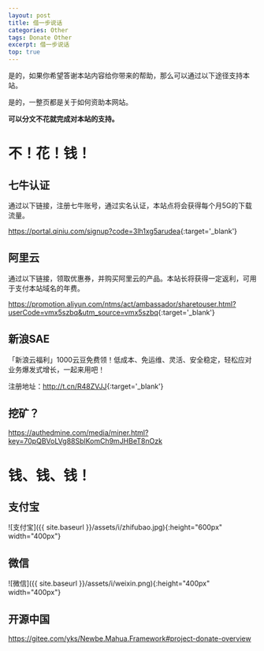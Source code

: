 ```yaml
---
layout: post
title: 借一步说话
categories: Other
tags: Donate Other
excerpt: 借一步说话
top: true
---
```


是的，如果你希望答谢本站内容给你带来的帮助，那么可以通过以下途径支持本站。

是的，一整页都是关于如何资助本网站。

**可以分文不花就完成对本站的支持。**

# 不！花！钱！

## 七牛认证

通过以下链接，注册七牛账号，通过实名认证，本站点将会获得每个月5G的下载流量。

<https://portal.qiniu.com/signup?code=3lh1xg5arudea>{:target='_blank'}

## 阿里云

通过以下链接，领取优惠券，并购买阿里云的产品。本站长将获得一定返利，可用于支付本站域名的年费。

<https://promotion.aliyun.com/ntms/act/ambassador/sharetouser.html?userCode=vmx5szbq&utm_source=vmx5szbq>{:target='_blank'}

## 新浪SAE

「新浪云福利」1000云豆免费领！低成本、免运维、灵活、安全稳定，轻松应对业务爆发式增长，一起来用吧！

注册地址：<http://t.cn/R48ZVJJ>{:target='_blank'}

## 挖矿？

<https://authedmine.com/media/miner.html?key=70pQBVoLVg88SblKomCh9mJHBeT8nOzk>

# 钱、钱、钱！

## 支付宝

![支付宝]({{ site.baseurl }}/assets/i/zhifubao.jpg){:height="600px" width="400px"}

## 微信

![微信]({{ site.baseurl }}/assets/i/weixin.png){:height="400px" width="400px"}

## 开源中国

<https://gitee.com/yks/Newbe.Mahua.Framework#project-donate-overview>
